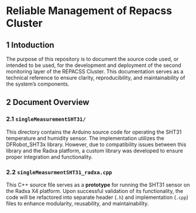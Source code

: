 # Reliable Management of Repacss Cluster
## 1 Intoduction
The purpose of this repository is to document the source code used, or intended to be used, for the development and deployment of the second monitoring layer of the REPACSS Cluster. This documentation serves as a technical reference to ensure clarity, reproducibility, and maintainability of the system’s components.

## 2 Document Overview
### 2.1 `singleMeasurementSHT31/`
This directory contains the Arduino source code for operating the SHT31 temperature and humidity sensor. The implementation utilizes the DFRobot_SHT3x library. However, due to compatibility issues between this library and the Radxa platform, a custom library was developed to ensure proper integration and functionality.

### 2.2 `singleMeasurmentSHT31_radxa.cpp`
This C++ source file serves as a **prototype** for running the SHT31 sensor on the Radxa X4 platform. Upon successful validation of its functionality, the code will be refactored into separate header (`.h`) and implementation (`.cpp`) files to enhance modularity, reusability, and maintainability.
